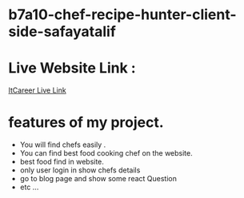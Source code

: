 # b7a10-chef-recipe-hunter-client-side-safayatalif

# Live Website Link : 
  [ItCareer Live Link](https://bengali-food-b637e.web.app/)
#
# features of my project. 
* You will find chefs easily . 
* You can find best food cooking chef on the website.
* best food find in website.
* only user login in show chefs details 
* go to blog page and show some react Question
* etc ...
